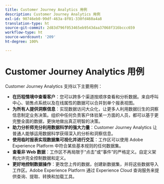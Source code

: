 ```yaml
---
title: Customer Journey Analytics 用例
description: Customer Journey Analytics 用例
exl-id: 90746eb0-99df-463a-8f01-330fd460a4a8
translation-type: ht
source-git-commit: 2d83d796f053465eb9543daa37068f316bccc659
workflow-type: ht
source-wordcount: '209'
ht-degree: 100%

---
```


# Customer Journey Analytics 用例

Customer Journey Analytics 支持以下主要用例：

* **在历程情境中查看客户**：您可以跨多个渠道按顺序查看和分析数据。来自呼叫中心、销售点系统以及在线属性的数据可以合并到单个报表视图。
* **为所有人提供洞察信息**：实现数据访问大众化，让更多人利用数据衍生的洞察信息制定业务决策。组织中任何负责客户体验某一方面的人员，都可以基于更完整全面的数据，更快地做出真正明智的决策。
* **助力分析师充分利用数据科学的强大力量**：Customer Journey Analytics 让普通人能够运用数据科学获得深入的分析和洞察信息。
* **使用临时报表实现数据集可视化并进行交互**：工作区可以使用 Adobe Experience Platform 中符合某些基本规则的任何数据集。
* **查看非 Web 数据**：工作区不再局限于“点击”或“事件”的严格定义。自定义架构允许完全控制数据和定义。
* **更好地控制数据操作**：更改您上传的数据，创建新数据集，并将这些数据导入工作区。Adobe Experience Platform 通过 Experience Cloud 查询服务来提供查询、提取、转换和加载工具。

